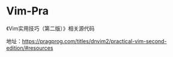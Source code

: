 # Vim-Pra

《Vim实用技巧（第二版）》相关源代码

地址：https://pragprog.com/titles/dnvim2/practical-vim-second-edition/#resources

